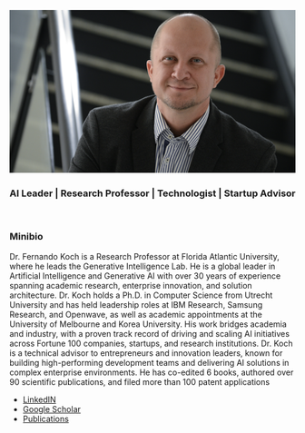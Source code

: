 ![](./images/fkoch-banner.png)

### AI Leader | Research Professor | Technologist | Startup Advisor 

<br/>

### Minibio

Dr. Fernando Koch is a Research Professor at Florida Atlantic University, where he leads the Generative Intelligence Lab. He is a global leader in Artificial Intelligence and Generative AI with over 30 years of experience spanning academic research, enterprise innovation, and solution architecture. Dr. Koch holds a Ph.D. in Computer Science from Utrecht University and has held leadership roles at IBM Research, Samsung Research, and Openwave, as well as academic appointments at the University of Melbourne and Korea University. His work bridges academia and industry, with a proven track record of driving and scaling AI initiatives across Fortune 100 companies, startups, and research institutions. Dr. Koch is a technical advisor to entrepreneurs and innovation leaders, known for building high-performing development teams and delivering AI solutions in complex enterprise environments. He has co-edited 6 books, authored over 90 scientific publications, and filed more than 100 patent applications 

* [LinkedIN](https://www.linkedin.com/in/fkoch/)
* [Google Scholar](https://scholar.google.com/citations?hl=en&user=-jD2UDsAAAAJ&view_op=list_works&sortby=pubdate)
* [Publications](./publications.md)
